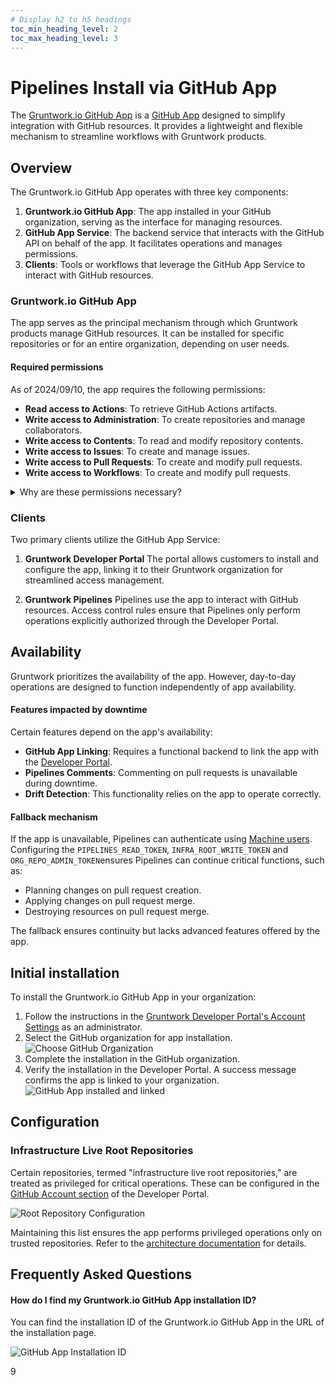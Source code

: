 ```yaml
---
# Display h2 to h5 headings
toc_min_heading_level: 2
toc_max_heading_level: 3
---
```


# Pipelines Install via GitHub App

The [Gruntwork.io GitHub App](https://github.com/apps/gruntwork-io) is a [GitHub App](https://docs.github.com/en/apps/overview)  designed to simplify integration with GitHub resources. It provides a lightweight and flexible mechanism to streamline workflows with Gruntwork products.

## Overview

The Gruntwork.io GitHub App operates with three key components:

1. **Gruntwork.io GitHub App**: The app installed in your GitHub organization, serving as the interface for managing resources.
2. **GitHub App Service**: The backend service that interacts with the GitHub API on behalf of the app. It facilitates operations and manages permissions.
3. **Clients**: Tools or workflows that leverage the GitHub App Service to interact with GitHub resources.

### Gruntwork.io GitHub App

The app serves as the principal mechanism through which Gruntwork products manage GitHub resources. It can be installed for specific repositories or for an entire organization, depending on user needs.

#### Required permissions

As of 2024/09/10, the app requires the following permissions:

- **Read access to Actions**: To retrieve GitHub Actions artifacts.
- **Write access to Administration**: To create repositories and manage collaborators.
- **Write access to Contents**: To read and modify repository contents.
- **Write access to Issues**: To create and manage issues.
- **Write access to Pull Requests**: To create and modify pull requests.
- **Write access to Workflows**: To create and modify pull requests.

<details>
  <summary>Why are these permissions necessary?</summary>

  Gruntwork.io requires these permissions to execute specific operations. While GitHub apps cannot request more granular permissions, the GitHub App Service scopes permissions to the minimum needed for each task.

**Installation Recommendations:**

  * Non-enterprise customers: Install the app for `infrastructure-live-root` and optionally for `infrastructure-live-access-control` and `infrastructure-catalog`if they are in use.
  * Enterprise customers: Grant organization-wide access to enable seamless management of new repositories via Account Factory.

The reasoning for requiring entire-organization access for enterprise customers is that if you are using Account Factory to create delegated repositories then Account Factory will be creating, and then immediately modifying, new repositories in automated flows, which means it needs access to new repos as soon as they are created which is only possible with entire organization permission.

  For further clarification, contact Gruntwork Support.

### Permission Details

**Actions:** Enables reading GitHub Actions workflow logs to generate pull request comments with log details.

**Administration:** Supports repository creation, critical for initial setup and enterprise repository management.

**Contents:** Facilitates proposing and committing changes, such as generating configuration files for new accounts.

**Issues:** Allows creation of issues to notify users of manual action required for resolving infrastructure issues.

**Pull Requests:** Enables creating pull requests for workflows like Account Factory or drift detection.

**Workflows:** Necessary for creating .github/workflows files during enterprise account vending.

**Members:** Adjusts repository access for GitHub teams when managing delegated repositories.

</details>

### Clients

Two primary clients utilize the GitHub App Service:

1. **Gruntwork Developer Portal** The portal allows customers to install and configure the app, linking it to their Gruntwork organization for streamlined access management.

2. **Gruntwork Pipelines** Pipelines use the app to interact with GitHub resources. Access control rules ensure that Pipelines only perform operations explicitly authorized through the Developer Portal.

## Availability

Gruntwork prioritizes the availability of the app. However, day-to-day operations are designed to function independently of app availability.

#### Features impacted by downtime

Certain features depend on the app's availability:

- **GitHub App Linking**: Requires a functional backend to link the app with the [Developer Portal](https://app.gruntwork.io).
- **Pipelines Comments**: Commenting on pull requests is unavailable during downtime.
- **Drift Detection**: This functionality relies on the app to operate correctly.

#### Fallback mechanism

If the app is unavailable, Pipelines can authenticate using [Machine users](/2.0/docs/pipelines/installation/viamachineusers.md). Configuring the `PIPELINES_READ_TOKEN`, `INFRA_ROOT_WRITE_TOKEN` and `ORG_REPO_ADMIN_TOKEN`ensures Pipelines can continue critical functions, such as:

- Planning changes on pull request creation.
- Applying changes on pull request merge.
- Destroying resources on pull request merge.

The fallback ensures continuity but lacks advanced features offered by the app.

## Initial installation

To install the Gruntwork.io GitHub App in your organization:

1. Follow the instructions in the [Gruntwork Developer Portal's Account Settings](https://app.gruntwork.io/account?scroll_to=github-app) as an administrator.
2. Select the GitHub organization for app installation. ![Choose GitHub Organization](/img/devops-foundations/github-app/choose-organization.png)
3. Complete the installation in the GitHub organization.
4. Verify the installation in the Developer Portal. A success message confirms the app is linked to your organization. ![GitHub App installed and linked](/img/devops-foundations/github-app/app-installed-and-linked.png)

## Configuration

<h3>Infrastructure Live Root Repositories</h3>

Certain repositories, termed "infrastructure live root repositories," are treated as privileged for critical operations. These can be configured in the [GitHub Account section](https://app.gruntwork.io/account?scroll_to=github-app) of the Developer Portal.

![Root Repository Configuration](/img/devops-foundations/github-app/root-repo-config.png)

Maintaining this list ensures the app performs privileged operations only on trusted repositories. Refer to the [architecture documentation](/2.0/docs/pipelines/architecture/#infrastructure-live-root) for details.

## Frequently Asked Questions

#### How do I find my Gruntwork.io GitHub App installation ID?

You can find the installation ID of the Gruntwork.io GitHub App in the URL of the installation page.

![GitHub App Installation ID](/img/devops-foundations/github-app/get-installation-id.png)




9

